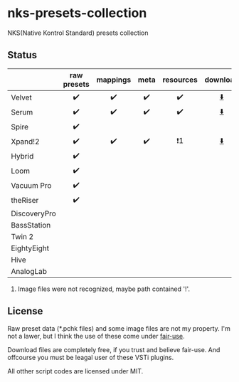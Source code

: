 # nks-presets-collection
NKS(Native Kontrol Standard) presets collection

## Status
|          |raw presets|mappings|meta|resources|download|
|----------|:---------:|:---:|:-------:|:------:|:-------:|
|Velvet|:heavy_check_mark:|:heavy_check_mark:|:heavy_check_mark:|:heavy_check_mark:|[:arrow_down:](https://www.dropbox.com/s/743wwd9c4ai936x/Velvet.zip?dl=0)|
|Serum|:heavy_check_mark:|:heavy_check_mark:|:heavy_check_mark:|:heavy_check_mark:|[:arrow_down:](https://www.dropbox.com/s/02jll4mjpl2iwjw/Serum.zip?dl=0)|
|Spire|:heavy_check_mark:||||||
|Xpand!2|:heavy_check_mark:|:heavy_check_mark:|:heavy_check_mark:|:heavy_exclamation_mark:1|[:arrow_down:](https://www.dropbox.com/s/gc4xpz9mo0adngu/Xpand%212.zip?dl=0)|
|Hybrid|:heavy_check_mark:||||||
|Loom|:heavy_check_mark:||||||
|Vacuum Pro|:heavy_check_mark:||||||
|theRiser|:heavy_check_mark:||||||
|DiscoveryPro|||||||
|BassStation|||||||
|Twin 2|||||||
|EightyEight|||||||
|Hive|||||||
|AnalogLab|||||||

 1. Image files were not recognized, maybe path contained '!'.

## License

Raw preset data (*.pchk files) and some image files are not my property. I'm not a lawer, but I think the use of these come under [fair-use](https://en.wikipedia.org/wiki/Fair_use).

Download files are completely free, if you trust and believe fair-use. And offcourse you must be leagal user of these VSTi plugins.

All otther script codes are licensed under MIT.
